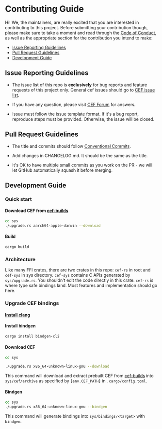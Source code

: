 # Contributing Guide

Hi! We, the maintainers, are really excited that you are interested in contributing to this project. Before submitting your contribution though, please make sure to take a moment and read through the [Code of Conduct](CODE_OF_CONDUCT.md), as well as the appropriate section for the contribution you intend to make:

- [Issue Reporting Guidelines](#issue-reporting-guidelines)
- [Pull Request Guidelines](#pull-request-guidelines)
- [Development Guide](#development-guide)

## Issue Reporting Guidelines

- The issue list of this repo is **exclusively** for bug reports and feature requests of this project only. General cef issues should go to [CEF issue list](https://github.com/chromiumembedded/cef/issues).

- If you have any question, please visit [CEF Forum](https://magpcss.org/ceforum/index.php) for answers.

- Issue must follow the issue template format. If it's a bug report, reproduce steps must be provided. Otherwise, the issue will be closed.

## Pull Request Guidelines

- The title and commits should follow [Conventional Commits](https://www.conventionalcommits.org/en/v1.0.0-beta.4/).

- Add changes in CHANGELOG.md. It should be the same as the title.

- It's OK to have multiple small commits as you work on the PR - we will let GitHub automatically squash it before merging.

## Development Guide

### Quick start

#### Download CEF from [cef-builds](https://cef-builds.spotifycdn.com/index.html)

```sh
cd sys
./upgrade.rs aarch64-apple-darwin --download
```

#### Build

```sh
cargo build
```

### Architecture

Like many FFI crates, there are two crates in this repo: `cef-rs` in root and `cef-sys` in sys directory. `cef-sys` contains C APIs generated by `sys/upgrade.rs`. You shouldn't edit the code directly in this crate. `cef-rs` is where type safe bindings land. Most features and implementation should go here.

### Upgrade CEF bindings

#### [Install clang](https://github.com/rust-lang/rust-bindgen/blob/main/book/src/requirements.md#clang)

#### Install bindgen

```sh
cargo install bindgen-cli
```

#### Download CEF

```sh
cd sys

./upgrade.rs x86_64-unknown-linux-gnu --download
```
This command will download and extract prebuilt CEF from [cef-builds](https://cef-builds.spotifycdn.com/index.html) into `sys/cef/archive` as specified by `[env.CEF_PATH]` in `.cargo/config.toml`.

#### Bindgen

```sh
cd sys
./upgrade.rs x86_64-unknown-linux-gnu --bindgen
```
This command will generate bindings into `sys/bindings/<target>` with `bindgen`.
